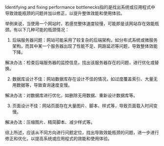 

Identifying and fixing performance bottlenecks指的是找出系统或应用程式中导致效能瓶颈的问题并加以修正，以提升整体效能和使用体验。

举例来说，当使用一个网站时，若感觉整体速度较慢，可能即是该网站存在效能瓶颈。有以下几种可能的瓶颈情况：

1. 后端服务器问题：网站可能采用了较复杂的后端架构，如分布式系统或微服务架构，而其中某一个服务器出现了性能不足、网路延迟等问题，导致整体效能下降。

解决办法：检查后端服务器的监控信息，找出该服务器存在的问题，进行优化或替换。

2. 数据库设计不佳：网站数据库存在设计不佳的情况，如过度覆盖索引、大量无用数据等，导致查询速度变慢。

解决办法：对数据库进行优化，如删除无用数据、重新设计数据库等。

3. 页面设计不佳：网站页面存在大量图片、脚本、样式等，导致页面载入时间变慢。

解决办法：压缩图片、精简脚本、减少样式等。

综上所述，应该从不同方向进行问题定位，找出导致效能瓶颈的问题，进一步进行修正和优化，以提高系统或应用程式的效能和使用体验。